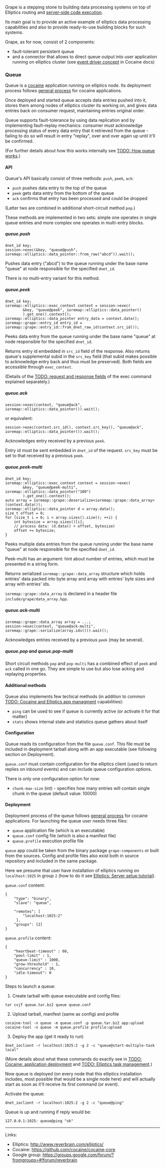 Grape is a stepping stone to building data processing systems on top of Elliptics routing and [server-side code execution](http://doc.reverbrain.com/elliptics:serverside).

Its main goal is to provide an active example of elliptics data processing capabilities and also to provide ready-to-use building blocks for such systems.

Grape, as for now, consist of 2 components:

* fault-tolerant persistent queue
* and a connector that allows to direct queue output into user application running on elliptics cluster (see [event driver concept](http://doc.reverbrain.com/stub:cocaine-event-driver) in Cocaine docs)

### Queue
Queue is a [cocaine](https://github.com/cocaine/cocaine-core) application running on elliptics node. Its deployment process follows [general process](http://doc.reverbrain.com/stub:cocaine-app-deployment-process) for cocaine applications.

Once deployed and started queue accepts data entries pushed into it, stores them among nodes of elliptics cluster its working on, and gives data entries back on consumer request, maintaining entries original order.

Queue supports fault-tolerance by using data replication and by implementing fault-replay mechanics: consumer must acknowledge processing status of every data entry that it retrieved from the queue - failing to do so will result in entry "replay", over and over again up until it'll be confirmed.

(For further details about how this works internally see [TODO: How queue works]().) 

#### API
Queue's API basically consist of three methods: `push`, `peek`, `ack`:

 * `push` pushes data entry to the top of the queue
 * `peek` gets data entry from the bottom of the queue
 * `ack` confirms that entry has been processed and could be dropped

(Latter two are combined in additional short-circuit method `pop`.)

These methods are implemented in two sets: simple one operates in single queue entries and more complex one operates in multi-entry blocks.

##### queue.push
```
dnet_id key;
session->exec(&key, "queue@push", ioremap::elliptics::data_pointer::from_raw("abcd")).wait();
```
Pushes data entry ("abcd") to the queue running under the base name "queue" at node responsible for the specified `dnet_id`.

There is no multi-entry variant for this method.

##### queue.peek
```
dnet_id key;
ioremap::elliptics::exec_context context = session->exec(
        &key, "queue@peek", ioremap::elliptics::data_pointer()
        ).get_one().context();
ioremap::elliptics::data_pointer entry_data = context.data();
ioremap::grape::entry_id entry_id = ioremap::grape::entry_id::from_dnet_raw_id(context.src_id());
```
Peeks data entry from the queue running under the base name "queue" at node responsible for the specified `dnet_id`.

Returns entry id embedded in `src_id` field of the response. Also returns queue's supplemental subid in the `src_key` field (that subid makes possible to acknowledge entry back and thus must be preserved). Both fields are accessible through `exec_context`.

(Details of the [TODO: request and response fields](https://github.com/reverbrain/elliptics/blob/master/include/elliptics/srw.h#L30) of the exec command explained separately.)

##### queue.ack
```
session->exec(context, "queue@ack", ioremap::elliptics::data_pointer()).wait();
```
or equivalent:
```
session->exec(context.src_id(), context.src_key(), "queue@ack", ioremap::elliptics::data_pointer()).wait();
```
Acknowledges entry received by a previous `peek`.

Entry id must be sent embedded in `dnet_id` of the request. `src_key` must be set to that received by a previous `peek`.

##### queue.peek-multi
```
dnet_id key;
ioremap::elliptics::exec_context context = session->exec(
        &key, "queue@peek-multi", ioremap::elliptics::data_pointer("100")
        ).get_one().context();
auto array = ioremap::grape::deserialize<ioremap::grape::data_array>(context.data());
ioremap::elliptics::data_pointer d = array.data();
size_t offset = 0;
for (size_t i = 0; i < array.sizes().size(); ++i) {
    int bytesize = array.sizes()[i];
    // process data: (d.data() + offset, bytesize)
    offset += bytesize;
}
```
Peeks multiple data entries from the queue running under the base name "queue" at node responsible for the specified `dnet_id`.

Peek-multi has an argument: hint about number of entries, which must be presented in a string form.

Returns serialized `ioremap::grape::data_array` structure which holds entries' data packed into byte array and array with entries' byte sizes and array with entries' ids.

`ioremap::grape::data_array` is declared in a header file `include/grape/data_array.hpp`.

##### queue.ack-multi
```
ioremap::grape::data_array array = ...;
session->exec(context, "queue@ack-multi", ioremap::grape::serialize(array.ids())).wait();
```
Acknowledges entries received by a previous `peek` (may be several).

##### queue.pop and queue.pop-multi
Short circuit methods `pop` and `pop-multi` has a combined effect of `peek` and `ack` called in one go. They are simple to use but also lose acking and replaying properties.

#### Additional methods
Queue also implements few techical methods (in addition to common [TODO: Cocaine and Elliptics app managment]() capabilities):

 * `ping` can be used to see if queue is currently active (or activate it for that matter)
 * `stats` shows internal state and statistics queue gathers about itself

#### Configuration

Queue reads its configuration from the file `queue.conf`. This file must be included in deployment tarball along with an app executable (see following section on Deployment).

`queue.conf` must contain configuration for the elliptics client (used to return replies on inbound events) and can include queue configuration options.

There is only one configuration option for now:

 * `chunk-max-size` (int) - specifies how many entries will contain single chunk in the queue (default value: 10000)

#### Deployment
Deployment process of the queue follows [general process](http://doc.reverbrain.com/stub:cocaine-app-deployment-process) for cocaine applications. For launching the queue user needs three files:

 * `queue` application file (which is an executable)
 * `queue.conf` config file (which is also a manifest file)
 * `queue.profile` execution profile file

`queue` app could be taken from the binary package `grape-components` or built from the sources. Config and profile files also exist both in source repository and included in the same package.

Here we presume that user have installation of elliptics running on `localhost:1025` in group `2` (how to do it see [Elliptics: Server setup tutorial](http://doc.reverbrain.com/elliptics:server-tutorial)).

`queue.conf` content:
```
{
    "type": "binary",
    "slave": "queue",

    "remotes": [
        "localhost:1025:2"
     ],
    "groups": [2]
}
```

`queue.profile` content:
```
{
    "heartbeat-timeout" : 60,
    "pool-limit" : 1,
    "queue-limit" : 1000,
    "grow-threshold" : 1,
    "concurrency" : 10,
    "idle-timeout": 0
}
```

Steps to launch a queue:

1. Create tarball with queue executable and config files:

 ```
tar cvjf queue.tar.bz2 queue queue.conf
```

2. Upload tarball, manifest (same as config) and profile

 ```
cocaine-tool -n queue -m queue.conf -p queue.tar.bz2 app:upload
cocaine-tool -n queue -m queue.profile profile:upload
```

3. Deploy the app (get it ready to run)

 ```
dnet_ioclient -r localhost:1025:2 -g 2 -c "queue@start-multiple-task local"
```

(More details about what these commands do exactly see in [TODO: Cocaine: application deployment]() and [TODO: Elliptics task management]().)

Now queue is deployed (on every node that this elliptics installation includes, most possible that would be a single node here) and will actually start as soon as it'll receive its first command (or event).

Activate the queue:
```
dnet_ioclient -r localhost:1025:2 -g 2 -c "queue@ping"
```
Queue is up and running if reply would be:
```
127.0.0.1:1025: queue@ping "ok"
```

---

Links:

 * Elliptics: http://www.reverbrain.com/elliptics/
 * Cocaine: https://github.com/cocaine/cocaine-core
 * Google group: https://groups.google.com/forum/?fromgroups=#!forum/reverbrain

